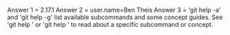Answer 1 = 2.17.1
Answer 2 = user.name=Ben Theis
Answer 3 = 'git help -a' and 'git help -g' list available subcommands and some
concept guides. See 'git help <command>' or 'git help <concept>'
to read about a specific subcommand or concept.

